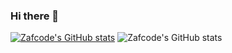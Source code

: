 ### Hi there 👋
[![Zafcode's GitHub stats](https://github-readme-stats.vercel.app/api?username=gui-zaf)](https://github.com/gui-zaf/github-readme-stats)
![Zafcode's GitHub stats](https://github-readme-stats.vercel.app/api?username=anuraghazra&show_icons=true)
<!--
**gui-zaf/gui-zaf** is a ✨ _special_ ✨ repository because its `README.md` (this file) appears on your GitHub profile.

Here are some ideas to get you started:

- 🔭 I’m currently working on ...
- 🌱 I’m currently learning ...
- 👯 I’m looking to collaborate on ...
- 🤔 I’m looking for help with ...
- 💬 Ask me about ...
- 📫 How to reach me: ...
- 😄 Pronouns: ...
- ⚡ Fun fact: ...
-->
